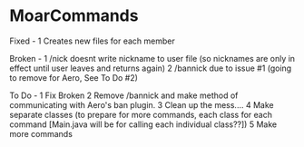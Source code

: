 MoarCommands
============

Fixed - 
1	Creates new files for each member

Broken - 
1	/nick doesnt write nickname to user file (so nicknames are only in
effect until user leaves and returns again)
2	/bannick due to issue #1 (going to remove for Aero, See To Do #2)

To Do -
1	Fix Broken
2 Remove /bannick and make method of communicating with Aero's ban plugin.
3	Clean up the mess....
4	Make separate classes (to prepare for more commands, each class for each command [Main.java will be for calling each individual class??])
5	Make more commands
